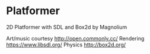 Platformer
==========

2D Platformer with SDL and Box2d by Magnolium

Art/music courtesy http://open.commonly.cc/
Rendering https://www.libsdl.org/
Physics http://box2d.org/
